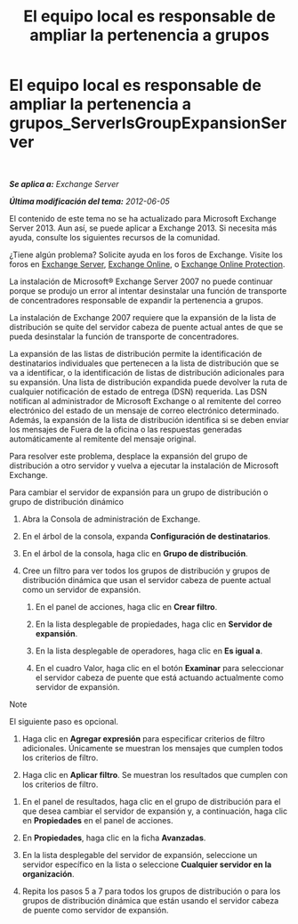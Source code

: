 ﻿---
title: 'El equipo local es responsable de ampliar la pertenencia a grupos'
TOCTitle: El equipo local es responsable de ampliar la pertenencia a grupos_ServerIsGroupExpansionServer
ms:assetid: 52872561-60e6-4f3d-bbc6-6de0edf74b09
ms:mtpsurl: https://technet.microsoft.com/es-es/library/ms.exch.setupreadiness.serverisgroupexpansionserver(v=EXCHG.150)
ms:contentKeyID: 48268127
ms.date: 05/22/2018
mtps_version: v=EXCHG.150
ms.translationtype: MT
---

# El equipo local es responsable de ampliar la pertenencia a grupos\_ServerIsGroupExpansionServer

 

_**Se aplica a:** Exchange Server_

_**Última modificación del tema:** 2012-06-05_

El contenido de este tema no se ha actualizado para Microsoft Exchange Server 2013. Aun así, se puede aplicar a Exchange 2013. Si necesita más ayuda, consulte los siguientes recursos de la comunidad.

¿Tiene algún problema? Solicite ayuda en los foros de Exchange. Visite los foros en [Exchange Server](https://go.microsoft.com/fwlink/p/?linkid=60612), [Exchange Online](https://go.microsoft.com/fwlink/p/?linkid=267542), o [Exchange Online Protection](https://go.microsoft.com/fwlink/p/?linkid=285351).

La instalación de Microsoft® Exchange Server 2007 no puede continuar porque se produjo un error al intentar desinstalar una función de transporte de concentradores responsable de expandir la pertenencia a grupos.

La instalación de Exchange 2007 requiere que la expansión de la lista de distribución se quite del servidor cabeza de puente actual antes de que se pueda desinstalar la función de transporte de concentradores.

La expansión de las listas de distribución permite la identificación de destinatarios individuales que pertenecen a la lista de distribución que se va a identificar, o la identificación de listas de distribución adicionales para su expansión. Una lista de distribución expandida puede devolver la ruta de cualquier notificación de estado de entrega (DSN) requerida. Las DSN notifican al administrador de Microsoft Exchange o al remitente del correo electrónico del estado de un mensaje de correo electrónico determinado. Además, la expansión de la lista de distribución identifica si se deben enviar los mensajes de Fuera de la oficina o las respuestas generadas automáticamente al remitente del mensaje original.

Para resolver este problema, desplace la expansión del grupo de distribución a otro servidor y vuelva a ejecutar la instalación de Microsoft Exchange.

Para cambiar el servidor de expansión para un grupo de distribución o grupo de distribución dinámico

1.  Abra la Consola de administración de Exchange.

2.  En el árbol de la consola, expanda **Configuración de destinatarios**.

3.  En el árbol de la consola, haga clic en **Grupo de distribución**.

4.  Cree un filtro para ver todos los grupos de distribución y grupos de distribución dinámica que usan el servidor cabeza de puente actual como un servidor de expansión.
    
    1.  En el panel de acciones, haga clic en **Crear filtro**.
    
    2.  En la lista desplegable de propiedades, haga clic en **Servidor de expansión**.
    
    3.  En la lista desplegable de operadores, haga clic en **Es igual a**.
    
    4.  En el cuadro Valor, haga clic en el botón **Examinar** para seleccionar el servidor cabeza de puente que está actuando actualmente como servidor de expansión.


> [!NOTE]
> El siguiente paso es opcional.



1.  Haga clic en **Agregar expresión** para especificar criterios de filtro adicionales. Únicamente se muestran los mensajes que cumplen todos los criterios de filtro.

2.  Haga clic en **Aplicar filtro**. Se muestran los resultados que cumplen con los criterios de filtro.

<!-- end list -->

1.  En el panel de resultados, haga clic en el grupo de distribución para el que desea cambiar el servidor de expansión y, a continuación, haga clic en **Propiedades** en el panel de acciones.

2.  En **Propiedades**, haga clic en la ficha **Avanzadas**.

3.  En la lista desplegable del servidor de expansión, seleccione un servidor específico en la lista o seleccione **Cualquier servidor en la organización**.

4.  Repita los pasos 5 a 7 para todos los grupos de distribución o para los grupos de distribución dinámica que están usando el servidor cabeza de puente como servidor de expansión.

